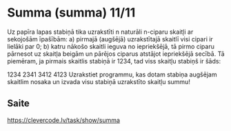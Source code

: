 # Summa (summa) 11/11
Uz papīra lapas stabiņā tika uzrakstīti n naturāli n-ciparu skaitļi ar sekojošām īpašībām:
a) pirmajā (augšējā) uzrakstītajā skaitlī visi cipari ir lielāki par 0;
b) katru nākošo skaitli ieguva no iepriekšējā, tā pirmo ciparu pārnesot uz skaitļa beigām un pārējos ciparus atstājot iepriekšējā secībā.
Tā piemēram, ja pirmais skaitlis stabiņā ir 1234, tad viss skaitļu stabiņš ir šāds:

1234
2341
3412
4123
Uzrakstiet programmu, kas dotam stabiņa augšējam skaitlim nosaka un izvada visu stabiņā uzrakstīto skaitļu summu!
## Saite
https://clevercode.lv/task/show/summa